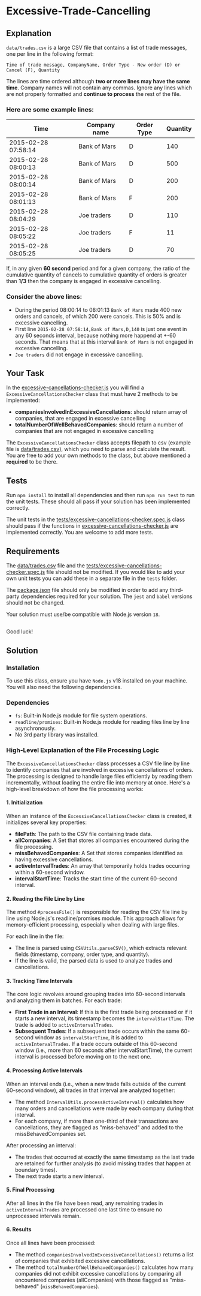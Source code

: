 # Excessive-Trade-Cancelling

## Explanation
`data/trades.csv` is a large CSV file that contains a list of trade messages, one per line in the following format:

`Time of trade message, CompanyName, Order Type - New order (D) or Cancel (F), Quantity`

The lines are time ordered although **two or more lines may have the same time**.
Company names will not contain any commas. Ignore any lines which are not properly formatted and **continue to process** the rest of the file.

### Here are some example lines: 

| Time | Company name | Order Type | Quantity |
| ----------- | ----------- | ----------- | ----------- |
| 2015-02-28 07:58:14 | Bank of Mars | D | 140 |
| 2015-02-28 08:00:13 | Bank of Mars | D | 500 |
| 2015-02-28 08:00:14 | Bank of Mars | D | 200 |
| 2015-02-28 08:01:13 | Bank of Mars | F | 200 |
| 2015-02-28 08:04:29 | Joe traders | D | 110 |
| 2015-02-28 08:05:22 | Joe traders | F | 11 |
| 2015-02-28 08:05:25 | Joe traders | D | 70 |

If, in any given **60 second** period and for a given company, the ratio of the cumulative quantity of cancels to cumulative quantity of orders is greater than **1/3** then the company is engaged in excessive cancelling.

### Consider the above lines:
- During the period 08:00:14 to 08:01:13 `Bank of Mars` made 400 new orders and cancels,
of which 200 were cancels. This is 50% and is excessive cancelling.
- First line `2015-02-28 07:58:14,Bank of Mars,D,140` is just one event in any 60 seconds interval, because nothing more happend at +-60 seconds.
That means that at this interval `Bank of Mars` is not engaged in excessive cancelling.
- `Joe traders` did not engage in excessive cancelling.

## Your Task

In the [excessive-cancellations-checker.js](excessive-cancellations-checker.js) you will find a `ExcessiveCancellationsChecker` class that must have 2 methods to be implemented:
- **companiesInvolvedInExcessiveCancellations**: should return array of companies, that are engaged in excessive cancelling
- **totalNumberOfWellBehavedCompanies**: should return a number of companies that are not engaged in excessive cancelling
  
The `ExcessiveCancellationsChecker` class accepts filepath to csv (example file is [data/trades.csv](data/trades.csv)), which you need to parse and calculate the result. You are free to add your own methods to the class, but above mentioned a **required** to be there.

## Tests
Run `npm install` to install all dependencies and then run `npm run test` to run the unit tests. These should all pass if your solution has been implemented correctly.

The unit tests in the [tests/excessive-cancellations-checker.spec.js](tests/excessive-cancellations-checker.spec.js) class should pass if the functions
in [excessive-cancellations-checker.js](excessive-cancellations-checker.js) are implemented correctly. You are welcome to add more tests.

## Requirements

The [data/trades.csv](data/trades.csv) file and the [tests/excessive-cancellations-checker.spec.js](tests/excessive-cancellations-checker.spec.js) file should not be modified. If you would like
to add your own unit tests you can add these in a separate file in the `tests` folder.

The [package.json](package.json) file should only be modified in order to add any third-party dependencies required for your solution. The `jest` and `babel` versions should not be changed.

Your solution must use/be compatible with Node.js version `18`.

##

Good luck!

## Solution

### Installation

To use this class, ensure you have `Node.js` v18 installed on your machine. You will also need the following dependencies.  

### Dependencies

- `fs`: Built-in Node.js module for file system operations.
- `readline/promises`: Built-in Node.js module for reading files line by line asynchronously.  
- No 3rd party library was installed.  

### High-Level Explanation of the File Processing Logic

The `ExcessiveCancellationsChecker` class processes a CSV file line by line to identify companies that are involved in excessive cancellations of orders. The processing is designed to handle large files efficiently by reading them incrementally, without loading the entire file into memory at once. Here's a high-level breakdown of how the file processing works:

#### 1. Initialization

When an instance of the `ExcessiveCancellationsChecker` class is created, it initializes several key properties:

- **filePath**: The path to the CSV file containing trade data.
- **allCompanies**: A Set that stores all companies encountered during the file processing.
- **missBehavedCompanies**: A Set that stores companies identified as having excessive cancellations.
- **activeIntervalTrades**: An array that temporarily holds trades occurring within a 60-second window.
- **intervalStartTime**: Tracks the start time of the current 60-second interval.

#### 2. Reading the File Line by Line

The method `#processFile()` is responsible for reading the CSV file line by line using Node.js's readline/promises module. This approach allows for memory-efficient processing, especially when dealing with large files.

For each line in the file:

- The line is parsed using `CSVUtils.parseCSV()`, which extracts relevant fields (timestamp, company, order type, and quantity).
- If the line is valid, the parsed data is used to analyze trades and cancellations.

#### 3. Tracking Time Intervals

The core logic revolves around grouping trades into 60-second intervals and analyzing them in batches. For each trade:

- **First Trade in an Interval**:
If this is the first trade being processed or if it starts a new interval, its timestamp becomes the `intervalStartTime`.
The trade is added to `activeIntervalTrades`.
- **Subsequent Trades**:
If a subsequent trade occurs within the same 60-second window as `intervalStartTime`, it is added to `activeIntervalTrades`.
If a trade occurs outside of this 60-second window (i.e., more than 60 seconds after intervalStartTime), the current interval is processed before moving on to the next one.

#### 4. Processing Active Intervals

When an interval ends (i.e., when a new trade falls outside of the current 60-second window), all trades in that interval are analyzed together:

- The method `IntervalUtils.processActiveInterval()` calculates how many orders and cancellations were made by each company during that interval.
- For each company, if more than one-third of their transactions are cancellations, they are flagged as "miss-behaved" and added to the missBehavedCompanies set.

After processing an interval:

- The trades that occurred at exactly the same timestamp as the last trade are retained for further analysis (to avoid missing trades that happen at boundary times).
- The next trade starts a new interval.

#### 5. Final Processing

After all lines in the file have been read, any remaining trades in `activeIntervalTrades` are processed one last time to ensure no unprocessed intervals remain.  

#### 6. Results

Once all lines have been processed:

- The method `companiesInvolvedInExcessiveCancellations()` returns a list of companies that exhibited excessive cancellations.
- The method `totalNumberOfWellBehavedCompanies()` calculates how many companies did not exhibit excessive cancellations by comparing all encountered companies (allCompanies) with those flagged as "miss-behaved" (`missBehavedCompanies`).  
